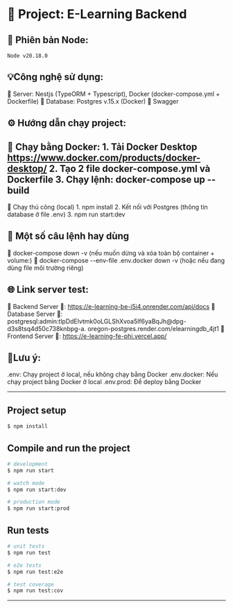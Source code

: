 #  🧰 Project: E-Learning Backend

## 🧩 Phiên bản Node:
    Node v20.18.0

## 💡Công nghệ sử dụng:
 🔹 Server: Nestjs (TypeORM + Typescript), Docker (docker-compose.yml + Dockerfile)
 🔹 Database: Postgres v.15.x (Docker)
 🔹 Swagger


## ⚙️ Hướng dẫn chạy project:
 🔹 Chạy bằng Docker:
    1. Tải Docker Desktop https://www.docker.com/products/docker-desktop/
    2. Tạo 2 file docker-compose.yml và Dockerfile
    3. Chạy lệnh: docker-compose up --build 
  ------------------------------------------------
 🔹 Chạy thủ công (local)
    1. npm install
    2. Kết nối với Postgres (thông tin database ở file .env)
    3. npm run start:dev

## 🚀 Một số câu lệnh hay dùng
 🔹 docker-compose down -v (nếu muốn dừng và xóa toàn bộ container + volume:)
 🔹 docker-compose --env-file .env.docker down -v (hoặc nếu đang dùng file môi trường riêng)

## 🌐 Link server test:
 🔹 Backend Server 🔗: https://e-learning-be-i5i4.onrender.com/api/docs
 🔹 Database Server 🔗: postgresql:admin:tlpDdElvtmk0oLGLShXvoa5lf6yaBqJh@dpg-d3s8tsq4d50c738knbpg-a.        oregon-postgres.render.com/elearningdb_4jt1
 🔹 Frontend Server 🔗: https://e-learning-fe-phi.vercel.app/

## 🧾Lưu ý:
   .env: Chạy project ở local, nếu không chạy bằng Docker
   .env.docker: Nếu chạy project bằng Docker ở local
   .env.prod: Để deploy bằng Docker
_____________________________________________________________________________________________

## Project setup

```bash
$ npm install
```

## Compile and run the project

```bash
# development
$ npm run start

# watch mode
$ npm run start:dev

# production mode
$ npm run start:prod
```

## Run tests

```bash
# unit tests
$ npm run test

# e2e tests
$ npm run test:e2e

# test coverage
$ npm run test:cov
```
_______________________________________________________________________________________________



